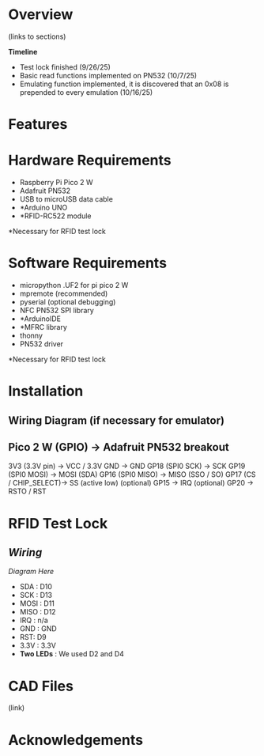 # Overview

(links to sections)

**Timeline**

- Test lock finished (9/26/25)
- Basic read functions implemented on PN532 (10/7/25)
- Emulating function implemented, it is discovered that an 0x08 is prepended to every emulation (10/16/25)

# Features


# Hardware Requirements

 - Raspberry Pi Pico 2 W
 - Adafruit PN532
 - USB to microUSB data cable
 - *Arduino UNO
 - *RFID-RC522 module

*Necessary for RFID test lock


# Software Requirements

 - micropython .UF2 for pi pico 2 W
 - mpremote (recommended)
 - pyserial (optional debugging)
 - NFC PN532 SPI library
 - *ArduinoIDE
 - *MFRC library
 - thonny
 - PN532 driver

*Necessary for RFID test lock

# Installation


## Wiring Diagram (if necessary for emulator)
Pico 2 W (GPIO)        ->   Adafruit PN532 breakout
-------------------------------------------------
3V3 (3.3V pin)         ->   VCC / 3.3V
GND                    ->   GND
GP18 (SPI0 SCK)        ->   SCK
GP19 (SPI0 MOSI)       ->   MOSI (SDA)
GP16 (SPI0 MISO)       ->   MISO (SSO / SO)
GP17 (CS / CHIP_SELECT)->   SS   (active low)
(optional) GP15        ->   IRQ
(optional) GP20        ->   RSTO / RST

# RFID Test Lock

## *Wiring*

*Diagram Here*

- SDA : D10
- SCK : D13
- MOSI : D11
- MISO : D12
- IRQ : n/a
- GND : GND
- RST: D9
- 3.3V : 3.3V
- **Two LEDs** : We used D2 and D4


# CAD Files

(link)

# Acknowledgements
